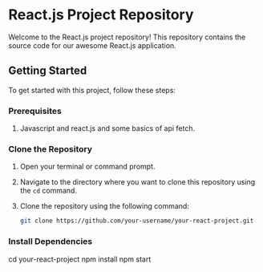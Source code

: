 # React.js Project Repository

Welcome to the React.js project repository! This repository contains the source code for our awesome React.js application.

## Getting Started

To get started with this project, follow these steps:

### Prerequisites

1. Javascript and react.js and some basics of api fetch.

### Clone the Repository

1. Open your terminal or command prompt.

2. Navigate to the directory where you want to clone this repository using the `cd` command.

3. Clone the repository using the following command:

   ```bash
   git clone https://github.com/your-username/your-react-project.git

### Install Dependencies
cd your-react-project
npm install
npm start
